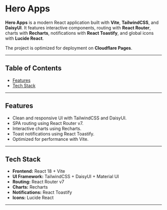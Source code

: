 # Hero Apps

**Hero Apps** is a modern React application built with **Vite**, **TailwindCSS**, and **DaisyUI**. It features interactive components, routing with **React Router**, charts with **Recharts**, notifications with **React Toastify**, and global icons with **Lucide React**.  

The project is optimized for deployment on **Cloudflare Pages**.

---

## Table of Contents

- [Features](#features)  
- [Tech Stack](#tech-stack)
  
---

## Features

- Clean and responsive UI with TailwindCSS and DaisyUI.  
- SPA routing using React Router v7.  
- Interactive charts using Recharts.  
- Toast notifications using React Toastify. 
- Optimized for performance with Vite.

---

## Tech Stack

- **Frontend:** React 18 + Vite  
- **UI Framework:** TailwindCSS + DaisyUI + Material UI  
- **Routing:** React Router v7  
- **Charts:** Recharts  
- **Notifications:** React Toastify  
- **Icons:** Lucide React  

---
